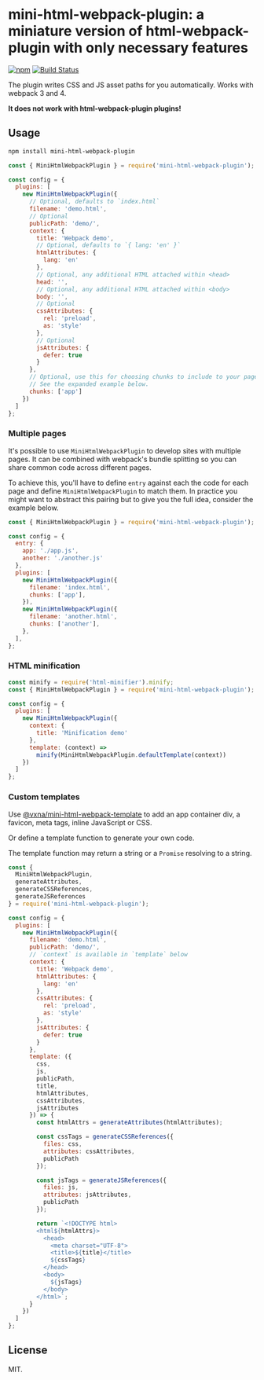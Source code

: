 # mini-html-webpack-plugin: a miniature version of html-webpack-plugin with only necessary features

[![npm](https://img.shields.io/npm/v/mini-html-webpack-plugin.svg)](https://www.npmjs.com/package/mini-html-webpack-plugin) [![Build Status](https://travis-ci.org/styleguidist/mini-html-webpack-plugin.svg)](https://travis-ci.org/styleguidist/mini-html-webpack-plugin)

The plugin writes CSS and JS asset paths for you automatically. Works with webpack 3 and 4.

**It does not work with html-webpack-plugin plugins!**

## Usage

```sh
npm install mini-html-webpack-plugin
```

```javascript
const { MiniHtmlWebpackPlugin } = require('mini-html-webpack-plugin');

const config = {
  plugins: [
    new MiniHtmlWebpackPlugin({
      // Optional, defaults to `index.html`
      filename: 'demo.html',
      // Optional
      publicPath: 'demo/',
      context: {
        title: 'Webpack demo',
        // Optional, defaults to `{ lang: 'en' }`
        htmlAttributes: {
          lang: 'en'
        },
        // Optional, any additional HTML attached within <head>
        head: '',
        // Optional, any additional HTML attached within <body>
        body: '',
        // Optional
        cssAttributes: {
          rel: 'preload',
          as: 'style'
        },
        // Optional
        jsAttributes: {
          defer: true
        }
      },
      // Optional, use this for choosing chunks to include to your page.
      // See the expanded example below.
      chunks: ['app']
    })
  ]
};
```

### Multiple pages

It's possible to use `MiniHtmlWebpackPlugin` to develop sites with multiple pages. It can be combined with webpack's bundle splitting so you can share common code across different pages.

To achieve this, you'll have to define `entry` against each the code for each page and define `MiniHtmlWebpackPlugin` to match them. In practice you might want to abstract this pairing but to give you the full idea, consider the example below.

```javascript
const { MiniHtmlWebpackPlugin } = require('mini-html-webpack-plugin');

const config = {
  entry: {
    app: './app.js',
    another: './another.js'
  },
  plugins: [
    new MiniHtmlWebpackPlugin({
      filename: 'index.html',
      chunks: ['app'],
    }),
    new MiniHtmlWebpackPlugin({
      filename: 'another.html',
      chunks: ['another'],
    },
  ],
};
```

### HTML minification

```javascript
const minify = require('html-minifier').minify;
const { MiniHtmlWebpackPlugin } = require('mini-html-webpack-plugin');

const config = {
  plugins: [
    new MiniHtmlWebpackPlugin({
      context: {
        title: 'Minification demo'
      },
      template: (context) =>
        minify(MiniHtmlWebpackPlugin.defaultTemplate(context))
    })
  ]
};
```

### Custom templates

Use [@vxna/mini-html-webpack-template](https://www.npmjs.com/package/@vxna/mini-html-webpack-template) to add an app container div, a favicon, meta tags, inline JavaScript or CSS.

Or define a template function to generate your own code.

The template function may return a string or a `Promise` resolving to a string.

```js
const {
  MiniHtmlWebpackPlugin,
  generateAttributes,
  generateCSSReferences,
  generateJSReferences
} = require('mini-html-webpack-plugin');

const config = {
  plugins: [
    new MiniHtmlWebpackPlugin({
      filename: 'demo.html',
      publicPath: 'demo/',
      // `context` is available in `template` below
      context: {
        title: 'Webpack demo',
        htmlAttributes: {
          lang: 'en'
        },
        cssAttributes: {
          rel: 'preload',
          as: 'style'
        },
        jsAttributes: {
          defer: true
        }
      },
      template: ({
        css,
        js,
        publicPath,
        title,
        htmlAttributes,
        cssAttributes,
        jsAttributes
      }) => {
        const htmlAttrs = generateAttributes(htmlAttributes);

        const cssTags = generateCSSReferences({
          files: css,
          attributes: cssAttributes,
          publicPath
        });

        const jsTags = generateJSReferences({
          files: js,
          attributes: jsAttributes,
          publicPath
        });

        return `<!DOCTYPE html>
        <html${htmlAttrs}>
          <head>
            <meta charset="UTF-8">
            <title>${title}</title>
            ${cssTags}
          </head>
          <body>
            ${jsTags}
          </body>
        </html>`;
      }
    })
  ]
};
```

## License

MIT.
